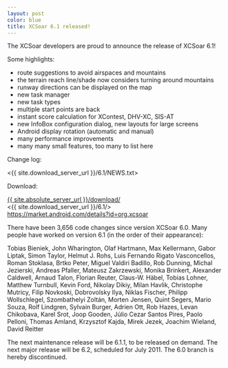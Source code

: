 ```yaml
---
layout: post
color: blue
title: XCSoar 6.1 released!
---
```

The XCSoar developers are proud to announce the release of XCSoar 6.1!

Some highlights:

- route suggestions to avoid airspaces and mountains
- the terrain reach line/shade now considers turning around mountains
- runway directions can be displayed on the map
- new task manager
- new task types
- multiple start points are back
- instant score calculation for XContest, DHV-XC, SIS-AT
- new InfoBox configuration dialog, new layouts for large screens
- Android display rotation (automatic and manual)
- many performance improvements
- many many small features, too many to list here

Change log:

 <{{ site.download_server_url }}/6.1/NEWS.txt>

Download:

 [{{ site.absolute_server_url }}/download/](/download/)  
 <{{ site.download_server_url }}/6.1/>  
 <https://market.android.com/details?id=org.xcsoar>

There have been 3,656 code changes since version XCSoar 6.0.  Many
people have worked on version 6.1 (in the order of their appearance):

  Tobias Bieniek,
  John Wharington,
  Olaf Hartmann,
  Max Kellermann,
  Gabor Liptak,
  Simon Taylor,
  Helmut J. Rohs,
  Luis Fernando Rigato Vasconcellos,
  Roman Stoklasa,
  Brtko Peter,
  Miguel Valdiri Badillo,
  Rob Dunning,
  Michal Jezierski,
  Andreas Pfaller,
  Mateusz Zakrzewski,
  Monika Brinkert,
  Alexander Caldwell,
  Arnaud Talon,
  Florian Reuter,
  Claus-W. Häbel,
  Tobias Lohner,
  Matthew Turnbull,
  Kevin Ford,
  Nikolay Dikiy,
  Milan Havlik,
  Christophe Mutricy,
  Filip Novkoski,
  Dobrovolsky Ilya,
  Niklas Fischer,
  Philipp Wollschlegel,
  Szombathelyi Zoltán,
  Morten Jensen,
  Quint Segers,
  Mario Souza,
  Rolf Lindgren,
  Sylvain Burger,
  Adrien Ott,
  Rob Hazes,
  Levan Chikobava,
  Karel Srot,
  Joop Gooden,
  Júlio Cezar Santos Pires,
  Paolo Pelloni,
  Thomas Amland,
  Krzysztof Kajda,
  Mirek Jezek,
  Joachim Wieland,
  David Reitter

The next maintenance release will be 6.1.1, to be released on demand.
The next major release will be 6.2, scheduled for July 2011.
The 6.0 branch is hereby discontinued.
